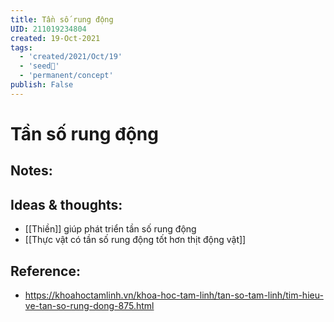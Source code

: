```yaml
---
title: Tần số rung động
UID: 211019234804
created: 19-Oct-2021
tags:
  - 'created/2021/Oct/19'
  - 'seed🥜'
  - 'permanent/concept'
publish: False
---
```

# Tần số rung động

## Notes:


## Ideas & thoughts:
- [[Thiền]] giúp phát triển tần số rung động
- [[Thực vật có tần số rung động tốt hơn thịt động vật]]
## Reference:
- https://khoahoctamlinh.vn/khoa-hoc-tam-linh/tan-so-tam-linh/tim-hieu-ve-tan-so-rung-dong-875.html

